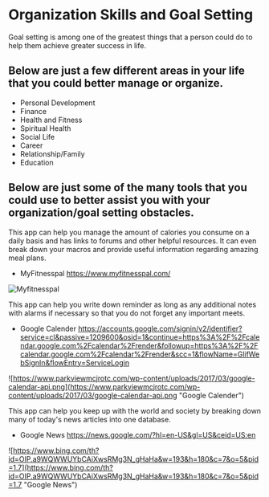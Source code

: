 # Organization Skills and Goal Setting

Goal setting is among one of the greatest things that a person could do to help them achieve greater success in life.

## Below are just a few different areas in your life that you could better manage or organize.

+ Personal Development
+ Finance
+ Health and Fitness
+ Spiritual Health
+ Social Life
+ Career
+ Relationship/Family
+ Education

## Below are just some of the many tools that you could use to better assist you with your organization/goal setting obstacles.

This app can help you manage the amount of calories you consume on a daily basis and has links to forums and other helpful resources.
It can even break down your macros and provide useful information regarding amazing meal plans.

+ MyFitnesspal <https://www.myfitnesspal.com/>

![Myfitnesspal](https://is4-ssl.mzstatic.com/image/thumb/Purple123/v4/da/c4/d6/dac4d6d9-a14b-5ef2-af85-25f424b2d8fd/AppIcon-0-1x_U007emarketing-0-0-GLES2_U002c0-512MB-sRGB-0-0-0-85-220-0-0-0-7.png/246x0w.jpg "MyFitnessPal")

This app can help you write down reminder as long as any additional notes with alarms if necessary so that you do not forget any
important meets.

+ Google Calender <https://accounts.google.com/signin/v2/identifier?service=cl&passive=1209600&osid=1&continue=https%3A%2F%2Fcalendar.google.com%2Fcalendar%2Frender&followup=https%3A%2F%2Fcalendar.google.com%2Fcalendar%2Frender&scc=1&flowName=GlifWebSignIn&flowEntry=ServiceLogin>

![https://www.parkviewmcjrotc.com/wp-content/uploads/2017/03/google-calendar-api.png](https://www.parkviewmcjrotc.com/wp-content/uploads/2017/03/google-calendar-api.png "Google Calender")

This app can help you keep up with the world and society by breaking down many of today's news articles into one database.

+ Google News <https://news.google.com/?hl=en-US&gl=US&ceid=US:en>

![https://www.bing.com/th?id=OIP.a9WQWWUYbCAiXwsRMg3N_gHaHa&w=193&h=180&c=7&o=5&pid=1.7](https://www.bing.com/th?id=OIP.a9WQWWUYbCAiXwsRMg3N_gHaHa&w=193&h=180&c=7&o=5&pid=1.7 "Google News")
